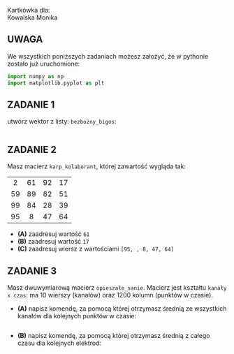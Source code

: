 Kartkówka dla:  
Kowalska Monika

## UWAGA
We wszystkich poniższych zadaniach możesz założyć, że w pythonie zostało już uruchomione:
```python
import numpy as np
import matplotlib.pyplot as plt
```

## ZADANIE 1  

utwórz wektor z listy: `bezbożny_bigos`:
```

```

## ZADANIE 2  

Masz macierz `karp_kolaborant`, której zawartość wygląda tak:
<table>
<tr>
<td align="center"> 2 </td>
<td align="center"> 61 </td>
<td align="center"> 92 </td>
<td align="center"> 17 </td>
</tr>
<tr>
<td align="center"> 59 </td>
<td align="center"> 89 </td>
<td align="center"> 82 </td>
<td align="center"> 51 </td>
</tr>
<tr>
<td align="center"> 99 </td>
<td align="center"> 84 </td>
<td align="center"> 28 </td>
<td align="center"> 39 </td>
</tr>
<tr>
<td align="center"> 95 </td>
<td align="center"> 8 </td>
<td align="center"> 47 </td>
<td align="center"> 64 </td>
</tr>
</table>

* **(A)** zaadresuj wartość `61`
* **(B)** zaadresuj wartość `17`
* **(C)** zaadresuj wiersz z wartościami `[95, , 8, 47, 64]`

## ZADANIE 3  

Masz dwuwymiarową macierz `opieszałe_sanie`. Macierz jest kształtu `kanały x czas`: ma 10 wierszy (kanałów) oraz 1200 kolumn (punktów w czasie).
* **(A)** napisz komendę, za pomocą której otrzymasz średnią ze wszystkich kanałów dla kolejnych punktów w czasie:
```

```
* **(B)** napisz komendę, za pomocą której otrzymasz średnią z całego czasu dla kolejnych elektrod:
```

```

